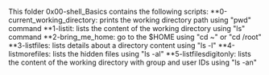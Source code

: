 This folder 0x00-shell_Basics contains the following scripts:
**0-current_working_directory: prints the working directory path using "pwd" command
**1-listit: lists the content of the working directory using "ls" command
**2-bring_me_home: go to the $HOME using "cd ~" or "cd /root"
**3-listfiles: lists details about a directory content using "ls -l"
**4-listmorefiles: lists the hidden files using "ls -al"
**5-listfilesdigitonly: lists the content of the working directory with group and user IDs using "ls -an"

